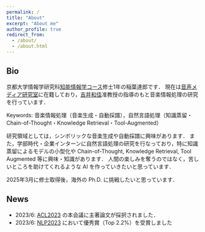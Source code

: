 ```yaml
---
permalink: /
title: "About"
excerpt: "About me"
author_profile: true
redirect_from: 
  - /about/
  - /about.html
---
```


## Bio
京都大学情報学研究科[知能情報学コース](https://www.ist.i.kyoto-u.ac.jp/)修士1年の稲葉達郎です．
現在は[音声メディア研究室](http://sap.ist.i.kyoto-u.ac.jp/)に在籍しており，[吉井和佳](http://sap.ist.i.kyoto-u.ac.jp/members/yoshii/)准教授の指導のもと音楽情報処理の研究を行っています．

Keywords: 音楽情報処理（音楽生成・自動採譜），自然言語処理（知識蒸留・Chain-of-Thought・Knowledge Retrieval・Tool-Augmented）

研究領域としては，シンボリックな音楽生成や自動採譜に興味があります．
また，学部時代・企業インターンに自然言語処理の研究を行なっており，特に知識蒸留によるモデルの小型化や Chain-of-Thought, Knowledge Retrieval, Tool Augmented 等に興味・知識があります．
人間の楽しみを奪うのではなく，苦しいところを助けてくれるような AI を作っていきたいと思っています．

2025年3月に修士取得後，海外の Ph.D. に挑戦したいと思っています．
<!-- Hello, my name is Tatsuro Inaba. I'm currently a first-year master's student studying in the [Intelligence Science and Technology Course](https://www.ist.i.kyoto-u.ac.jp/) at Kyoto University. I belong to the [Speech and Audio Processing Lab](http://sap.ist.i.kyoto-u.ac.jp/EN/), advised by [Kazuyoshi Yoshii](http://sap.ist.i.kyoto-u.ac.jp/members/yoshii/).

My research interest lies in the applications of **Large Language Models** and **Symbolic Music Generation**. In paticular, I've been deeply interested in the investigation of various extensions and learning methods that reflect a **human perspective** (e.g., Curriculum learning, External tools/knowledge).

I'm planning to pursue a Ph.D., intending to enroll in 2025. -->

## News

- 2023/6: [ACL2023](https://2023.aclweb.org/) の本会議に主著論文が採択されました．
- 2023/6: [NLP2023](https://www.anlp.jp/nlp2023/) において優秀賞（Top 2.2%）を受賞しました
<!-- 
- 06/2023: Our paper was accepted for [ACL2023](https://2023.aclweb.org/) main conference.
- 03/2023: Our paper won the Excellence Award at [NLP2023](https://www.anlp.jp/nlp2023/).
 -->
